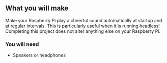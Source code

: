 ## What you will make

Make your Raspberry Pi play a cheerful sound automatically at startup and at regular intervals.
This is particularly useful when it is running headless!
Completing this project does not alter anything else on your Raspberry Pi.

### You will need
- Speakers or headphones